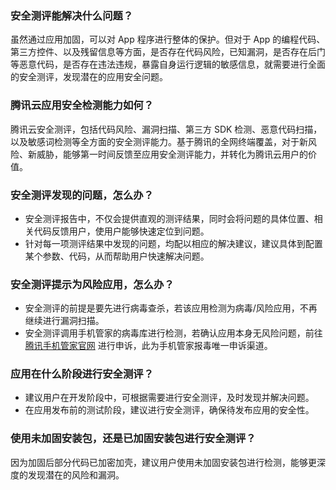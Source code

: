 ### 安全测评能解决什么问题？
虽然通过应用加固，可以对 App 程序进行整体的保护。但对于 App 的编程代码、第三方控件、以及残留信息等方面，是否存在代码风险，已知漏洞，是否存在后门等恶意代码，是否存在违法违规，暴露自身运行逻辑的敏感信息，就需要进行全面的安全测评，发现潜在的应用安全问题。

### 腾讯云应用安全检测能力如何？
腾讯云安全测评，包括代码风险、漏洞扫描、第三方 SDK 检测、恶意代码扫描，以及敏感词检测等全方面的安全测评能力。基于腾讯的全网终端覆盖，对于新风险、新威胁，能够第一时间反馈至应用安全测评能力，并转化为腾讯云用户的价值。

### 安全测评发现的问题，怎么办？
- 安全测评报告中，不仅会提供直观的测评结果，同时会将问题的具体位置、相关代码反馈用户，使用户能够快速定位到问题。
- 针对每一项测评结果中发现的问题，均配以相应的解决建议，建议具体到配置某个参数、代码，从而帮助用户快速解决问题。

### 安全测评提示为风险应用，怎么办？
- 安全测评的前提是要先进行病毒查杀，若该应用检测为病毒/风险应用，不再继续进行漏洞扫描。
- 安全测评调用手机管家的病毒库进行检测，若确认应用本身无风险问题，前往 [腾讯手机管家官网](https://m.qq.com/complaint?code=92029B3A4246BA32B5FD335A4EB3073F&state=mqq) 进行申诉，此为手机管家报毒唯一申诉渠道。

### 应用在什么阶段进行安全测评？
- 建议用户在开发阶段中，可根据需要进行安全测评，及时发现并解决问题。
- 在应用发布前的测试阶段，建议进行安全测评，确保待发布应用的安全性。

### 使用未加固安装包，还是已加固安装包进行安全测评？
因为加固后部分代码已加密加壳，建议用户使用未加固安装包进行检测，能够更深度的发现潜在的风险和漏洞。
